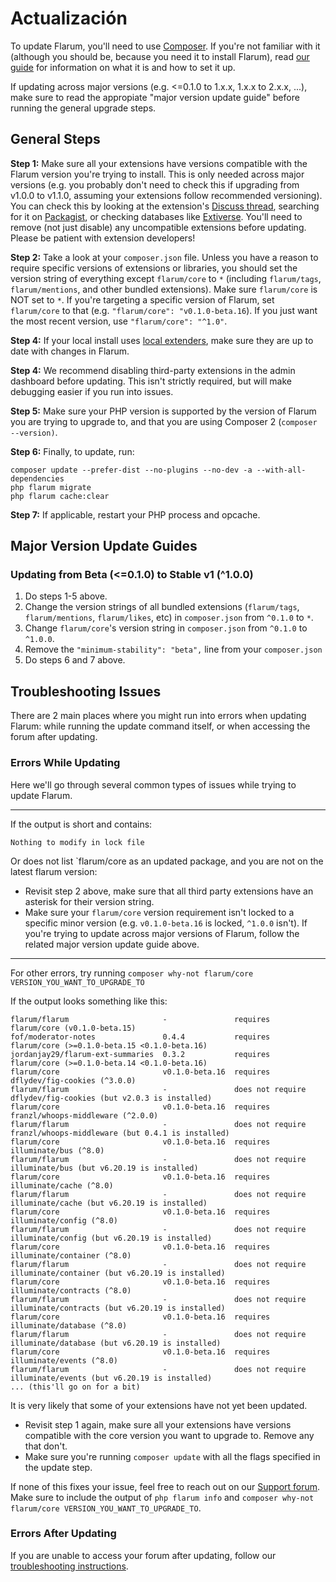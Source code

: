 # Actualización

To update Flarum, you'll need to use [Composer](https://getcomposer.org). If you're not familiar with it (although you should be, because you need it to install Flarum), read [our guide](composer.md) for information on what it is and how to set it up.

If updating across major versions (e.g. <=0.1.0 to 1.x.x, 1.x.x to 2.x.x, ...), make sure to read the appropiate "major version update guide" before running the general upgrade steps.

## General Steps

**Step 1:** Make sure all your extensions have versions compatible with the Flarum version you're trying to install. This is only needed across major versions (e.g. you probably don't need to check this if upgrading from v1.0.0 to v1.1.0, assuming your extensions follow recommended versioning). You can check this by looking at the extension's [Discuss thread](https://discuss.flarum.org/t/extensions), searching for it on [Packagist](http://packagist.org/), or checking databases like [Extiverse](https://extiverse.com). You'll need to remove (not just disable) any uncompatible extensions before updating. Please be patient with extension developers!

**Step 2:** Take a look at your `composer.json` file. Unless you have a reason to require specific versions of extensions or libraries, you should set the version string of everything except `flarum/core` to `*` (including `flarum/tags`, `flarum/mentions`, and other bundled extensions). Make sure `flarum/core` is NOT set to `*`. If you're targeting a specific version of Flarum, set `flarum/core` to that (e.g. `"flarum/core": "v0.1.0-beta.16`). If you just want the most recent version, use `"flarum/core": "^1.0"`.

**Step 4:** If your local install uses [local extenders](extenders.md), make sure they are up to date with changes in Flarum.

**Step 4:** We recommend disabling third-party extensions in the admin dashboard before updating. This isn't strictly required, but will make debugging easier if you run into issues.

**Step 5:** Make sure your PHP version is supported by the version of Flarum you are trying to upgrade to, and that you are using Composer 2 (`composer --version)`.

**Step 6:** Finally, to update, run:

```
composer update --prefer-dist --no-plugins --no-dev -a --with-all-dependencies
php flarum migrate
php flarum cache:clear
```

**Step 7:** If applicable, restart your PHP process and opcache.

## Major Version Update Guides

### Updating from Beta (<=0.1.0) to Stable v1 (^1.0.0)

1. Do steps 1-5 above.
2. Change the version strings of all bundled extensions (`flarum/tags`, `flarum/mentions`, `flarum/likes`, etc) in `composer.json` from `^0.1.0` to `*`.
3. Change `flarum/core`'s version string in `composer.json` from `^0.1.0` to `^1.0.0`.
4. Remove the `"minimum-stability": "beta",` line from your `composer.json`
5. Do steps 6 and 7 above.

## Troubleshooting Issues

There are 2 main places where you might run into errors when updating Flarum: while running the update command itself, or when accessing the forum after updating.

### Errors While Updating

Here we'll go through several common types of issues while trying to update Flarum.

---

If the output is short and contains:

```
Nothing to modify in lock file
```

Or does not list `flarum/core as an updated package, and you are not on the latest flarum version:

- Revisit step 2 above, make sure that all third party extensions have an asterisk for their version string.
- Make sure your `flarum/core` version requirement isn't locked to a specific minor version (e.g. `v0.1.0-beta.16` is locked, `^1.0.0` isn't). If you're trying to update across major versions of Flarum, follow the related major version update guide above.

---

For other errors, try running `composer why-not flarum/core VERSION_YOU_WANT_TO_UPGRADE_TO`

If the output looks something like this:

```
flarum/flarum                     -               requires          flarum/core (v0.1.0-beta.15)
fof/moderator-notes               0.4.4           requires          flarum/core (>=0.1.0-beta.15 <0.1.0-beta.16)
jordanjay29/flarum-ext-summaries  0.3.2           requires          flarum/core (>=0.1.0-beta.14 <0.1.0-beta.16)
flarum/core                       v0.1.0-beta.16  requires          dflydev/fig-cookies (^3.0.0)
flarum/flarum                     -               does not require  dflydev/fig-cookies (but v2.0.3 is installed)
flarum/core                       v0.1.0-beta.16  requires          franzl/whoops-middleware (^2.0.0)
flarum/flarum                     -               does not require  franzl/whoops-middleware (but 0.4.1 is installed)
flarum/core                       v0.1.0-beta.16  requires          illuminate/bus (^8.0)
flarum/flarum                     -               does not require  illuminate/bus (but v6.20.19 is installed)
flarum/core                       v0.1.0-beta.16  requires          illuminate/cache (^8.0)
flarum/flarum                     -               does not require  illuminate/cache (but v6.20.19 is installed)
flarum/core                       v0.1.0-beta.16  requires          illuminate/config (^8.0)
flarum/flarum                     -               does not require  illuminate/config (but v6.20.19 is installed)
flarum/core                       v0.1.0-beta.16  requires          illuminate/container (^8.0)
flarum/flarum                     -               does not require  illuminate/container (but v6.20.19 is installed)
flarum/core                       v0.1.0-beta.16  requires          illuminate/contracts (^8.0)
flarum/flarum                     -               does not require  illuminate/contracts (but v6.20.19 is installed)
flarum/core                       v0.1.0-beta.16  requires          illuminate/database (^8.0)
flarum/flarum                     -               does not require  illuminate/database (but v6.20.19 is installed)
flarum/core                       v0.1.0-beta.16  requires          illuminate/events (^8.0)
flarum/flarum                     -               does not require  illuminate/events (but v6.20.19 is installed)
... (this'll go on for a bit)
```

It is very likely that some of your extensions have not yet been updated.

- Revisit step 1 again, make sure all your extensions have versions compatible with the core version you want to upgrade to. Remove any that don't.
- Make sure you're running `composer update` with all the flags specified in the update step.

If none of this fixes your issue, feel free to reach out on our [Support forum](https://discuss.flarum.org/t/support). Make sure to include the output of `php flarum info` and `composer why-not flarum/core VERSION_YOU_WANT_TO_UPGRADE_TO`.

### Errors After Updating

If you are unable to access your forum after updating, follow our [troubleshooting instructions](troubleshoot.md).
